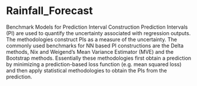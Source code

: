 # Rainfall_Forecast
Benchmark Models for Prediction Interval Construction
Prediction Intervals (PI) are used to quantify the uncertainty associated with regression outputs. The methodologies construct PIs as a measure of the uncertainty. The
commonly used benchmarks for NN based PI constructions are the Delta methods, Nix and Weigend’s Mean Variance Estimator (MVE) and the
Bootstrap methods. Essentially these methodologies first obtain a prediction by minimizing a prediction-based loss function (e.g. mean squared
loss) and then apply statistical methodologies to obtain the PIs from the prediction.

